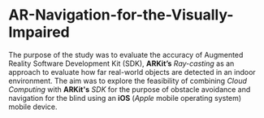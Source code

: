 # AR-Navigation-for-the-Visually-Impaired
The purpose of the study was to evaluate the accuracy of Augmented Reality Software Development Kit (SDK), **ARKit’s** *Ray-casting* as an approach to evaluate how far real-world objects are detected in an indoor environment.  The aim was to explore the feasibility of combining *Cloud Computing* with **ARKit's** *SDK* for the purpose of obstacle avoidance and navigation for the blind using an **iOS** (*Apple* mobile operating system) mobile device.
